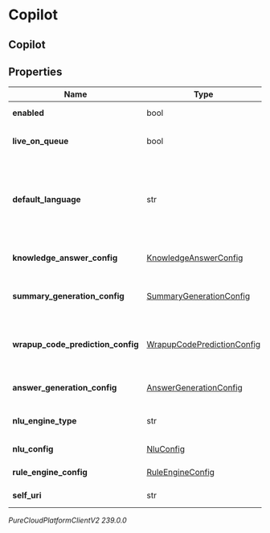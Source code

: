 # Copilot

## Copilot

## Properties

|Name | Type | Description | Notes|
|------------ | ------------- | ------------- | -------------|
| **enabled** | bool | Copilot is enabled. | [optional] |
| **live_on_queue** | bool | Copilot is live on selected queue. | |
| **default_language** | str | Copilot default language, e.g. [en-US, es-US, es-ES]. Once set, it can not be modified. | |
| **knowledge_answer_config** | [KnowledgeAnswerConfig](KnowledgeAnswerConfig) | Knowledge answer configuration. | [optional] |
| **summary_generation_config** | [SummaryGenerationConfig](SummaryGenerationConfig) | Copilot generated summary configuration. | [optional] |
| **wrapup_code_prediction_config** | [WrapupCodePredictionConfig](WrapupCodePredictionConfig) | Copilot generated wrapup code prediction configuration. | [optional] |
| **answer_generation_config** | [AnswerGenerationConfig](AnswerGenerationConfig) | Answer generation configuration. | [optional] |
| **nlu_engine_type** | str | Language understanding engine type. | [optional] |
| **nlu_config** | [NluConfig](NluConfig) | NLU configuration. | [optional] |
| **rule_engine_config** | [RuleEngineConfig](RuleEngineConfig) | Rule engine configuration. | [optional] |
| **self_uri** | str | The URI for this object | [optional] |



_PureCloudPlatformClientV2 239.0.0_
